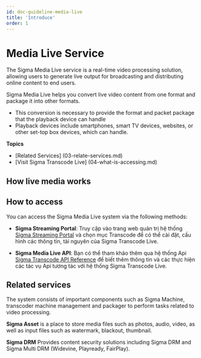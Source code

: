 ```yaml
---
id: doc-guideline-media-live
title: 'Introduce'
order: 1
---
```


# Media Live Service

The Sigma Media Live service is a real-time video processing solution, allowing users to generate live output for broadcasting and distributing online content to end users.

Sigma Media Live helps you convert live video content from one format and package it into other formats.

- This conversion is necessary to provide the format and packet package that the playback device can handle
- Playback devices include smartphones, smart TV devices, websites, or other set-top box devices, which can handle.

**Topics**

- [Related Services] (03-relate-services.md)
- [Visit Sigma Transcode Live] (04-what-is-accessing.md)

## How live media works

## How to access

You can access the Sigma Media Live system via the following methods:

- **Sigma Streaming Portal**: Truy cập vào trang web quản trị hệ thống [Sigma Streaming Portal](https://portal.sigma.video/) và chọn mục Transcode để có thể cài đặt, cấu hình các thông tin, tài nguyên của Sigma Transcode Live\.

- **Sigma Media Live API**:  Bạn có thể tham khảo thêm qua hệ thống Api  [Sigma Transcode API Reference](https://sigma.video/apis/sigma-transcode-live.html#/) để biết thêm thông tin và các thực hiện các tác vụ Api tương tác với hệ thống Sigma Transcode Live.

## Related services

The system consists of important components such as Sigma Machine, transcoder machine management and packager to perform tasks related to video processing.

**Sigma Asset** is a place to store media files such as photos, audio, video, as well as input files such as watermark, blackout, thumbnail.

**Sigma DRM** Provides content security solutions including Sigma DRM and Sigma Multi DRM (Widevine, Playready, FairPlay).